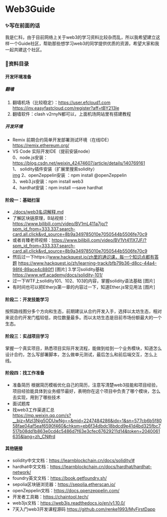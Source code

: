 # Web3Guide
### ✨写在前面的话
我是仁科，由于目前网络上关于web3的学习资料比较杂而乱，所以我希望建立这样一个Guide社区，帮助那些想学习web3的同学提供优质的资源，希望大家和我一起共建这个社区。

### 📗资料目录
#### 开发环境准备
##### 翻墙
1. 翻墙机场（比较稳定）：https://user.efcloud1.com  
https://inv.easyfastcloud.com/register?aff=tBY213le
2. 翻墙软件：clash v2rnyN都可以，上面机场网站里有搭建教程
##### 开发环境
- Remix 前期合约简单开发部署测试环境（在线IDE）
https://remix.ethereum.org/
- VS Code 实际开发IDE（提前安装node）  
0、node.js安装：https://blog.csdn.net/weixin_42474607/article/details/140769161  
1、 solidity插件安装（扩展里搜索solidity）  
[img](https://github.com/renke1993/Web3Guide/blob/main/statics/images/sol.PNG) 
2、openZeppelin安装 ：npm install @openZeppelin  
3、web3.js安装：npm install web3  
4、hardhat安装：npm install —save hardhat

#### 阶段一：基础扫盲
- [./docs/web3名词解释.md](https://github.com/renke1993/Web3Guide/blob/main/docs/web3%E5%90%8D%E8%AF%8D%E8%A7%A3%E9%87%8A.md)
- 了解区块链原理，B站视频：https://www.bilibili.com/video/BV1mL411a7jo/?spm_id_from=333.337.search-card.all.click&vd_source=8b9a349785010e7050544b5506fe70c9
- 或者肖臻老师视频：https://www.bilibili.com/video/BV1Vt411X7JF/?spm_id_from=333.337.search-card.all.click&vd_source=8b9a349785010e7050544b5506fe70c9
- 然后过一下https://www.hackquest.io/zh里的通识课，每一个知识点都有答题
https://www.hackquest.io/zh/learning-track/bfb79b36-d8cc-44a4-98f4-89ace4c880f1
[图片]
3.学习solidity基础
https://www.wtf.academy/docs/solidity-101/
- 过一下WTF上solidity101、102、103的内容，掌握solidity语法基础
[图片]
- 有时间也可以把Etherjs第一章的内容过一下，知道Ether.js常见用法
[图片]

#### 阶段二：开发技能学习
按照路线图分多个方向和生态，前期建议从合约开发入手，选择以太坊生态，相对来说合约开发门槛较低，岗位数量最多。而以太坊生态是目前市场份额最大的一个生态。

#### 阶段三：实战项目学习
掌握一个真实项目，熟悉项目实际开发流程，能做到给到一个业务模块，知道怎么设计合约，怎么写部署脚本，怎么做单元测试，最后怎么和前后端交互，怎么上线。
#### 阶段四：找工作准备
- 准备简历
根据简历模板优化自己的简历，注意写清楚web3技能和项目经验，项目经验能具体到业务细节最好，表明你在这个项目中负责了哪个模块，怎么去实现，用到了哪些技术
- 面试题库
- 找web3工作渠道汇总  
https://mp.weixin.qq.com/s?__biz=MzI3Njg5ODUwNg==&mid=2247484286&idx=1&sn=577cb6b5f8058fae04af5eaf6590f460&chksm=eb6f34dbdc18bdcd9e41d4bd325fbc7517b08dd1b863e0cd4c5486d7f63e3cfec67629211d14&token=2040061635&lang=zh_CN#rd

#### 其他链接
- solidity中文文档：https://learnblockchain.cn/docs/solidity/#
- hardhat中文文档：https://learnblockchain.cn/docs/hardhat/hardhat-network/
- foundry英文文档：https://book.getfoundry.sh/
- sepolia区块链浏览器：https://sepolia.etherscan.io/
- openZeppelin文档：https://docs.openzeppelin.com/
- 开发者工具箱：https://chaintool.tech/
- web3js文档：https://web3js.readthedocs.io/en/v1.10.0/
- 7天入门web3开发课程源码
https://github.com/renke1993/MyFirstDapp
